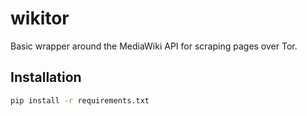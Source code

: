# wikitor
Basic wrapper around the MediaWiki API for scraping pages over Tor.

## Installation


```bash
pip install -r requirements.txt
```
